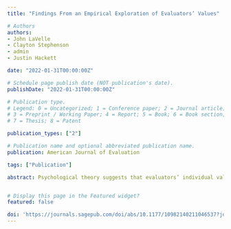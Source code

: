 ```yaml
---
title: "Findings From an Empirical Exploration of Evaluators’ Values"

# Authors
authors:
- John LaVelle
- Clayton Stephenson
- admin
- Justin Hackett

date: "2022-01-31T00:00:00Z"

# Schedule page publish date (NOT publication's date).
publishDate: "2022-01-31T00:00:00Z"

# Publication type.
# Legend: 0 = Uncategorized; 1 = Conference paper; 2 = Journal article;
# 3 = Preprint / Working Paper; 4 = Report; 5 = Book; 6 = Book section;
# 7 = Thesis; 8 = Patent

publication_types: ["2"]

# Publication name and optional abbreviated publication name.
publication: American Journal of Evaluation

tags: ["Publication"]

abstract: Psychological theory suggests that evaluators’ individual values and traits play a fundamental role in evaluation practice, though few empirical studies have explored those constructs in evaluators. This paper describes an empirical study on evaluators’ individual, work, and political values, as well as their personality traits to predict evaluation practice and methodological orientation. The results suggest evaluators value benevolence, achievement, and universalism; they lean socially liberal but are slightly more conservative on fiscal issues; and they tend to be conscientious, agreeable, and open to new experiences. In the workplace, evaluators value competence and opportunities for growth, as well as status and independence. These constructs did not statistically predict evaluation practice, though some workplace values and individual values predicted quantitative methodological orientation. We conclude by discussing strengths, limitations, and next steps for this line of research.


# Display this page in the Featured widget?
featured: false

doi: 'https://journals.sagepub.com/doi/abs/10.1177/10982140211046537?journalCode=ajec'
---
```









